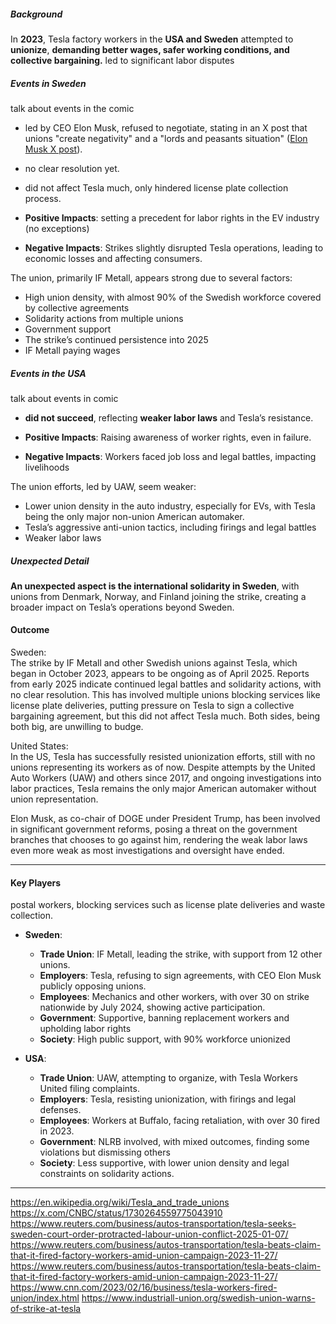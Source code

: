 ##### Background
In **2023**, Tesla factory workers in the **USA and Sweden** attempted to **unionize**, **demanding better wages, safer working conditions, and collective bargaining.**
led to significant labor disputes

##### Events in Sweden
talk about events in the comic
- led by CEO Elon Musk, refused to negotiate, stating in an X post that unions "create negativity" and a "lords and peasants situation" ([Elon Musk X post](https://x.com/CNBC/status/1730264559775043910)). 
- no clear resolution yet.
- did not affect Tesla much, only hindered license plate collection process.

- **Positive Impacts**:
setting a precedent for labor rights in the EV industry (no exceptions)
- **Negative Impacts**:
Strikes slightly disrupted Tesla operations, leading to economic losses and affecting consumers.

The union, primarily IF Metall, appears strong due to several factors:
  - High union density, with almost 90% of the Swedish workforce covered by collective agreements
  - Solidarity actions from multiple unions
  - Government support
  - The strike’s continued persistence into 2025
  - IF Metall paying wages



##### Events in the USA
talk about events in comic
- **did not succeed**, reflecting **weaker labor laws** and Tesla’s resistance.

- **Positive Impacts**:
Raising awareness of worker rights, even in failure.
- **Negative Impacts**:
Workers faced job loss and legal battles, impacting livelihoods

The union efforts, led by UAW, seem weaker:
  - Lower union density in the auto industry, especially for EVs, with Tesla being the only major non-union American automaker.
  - Tesla’s aggressive anti-union tactics, including firings and legal battles
  - Weaker labor laws

##### Unexpected Detail
**An unexpected aspect is the international solidarity in Sweden**, with unions from Denmark, Norway, and Finland joining the strike, creating a broader impact on Tesla’s operations beyond Sweden.


#### Outcome
Sweden:  
The strike by IF Metall and other Swedish unions against Tesla, which began in October 2023, appears to be ongoing as of April 2025. Reports from early 2025 indicate continued legal battles and solidarity actions, with no clear resolution. This has involved multiple unions blocking services like license plate deliveries, putting pressure on Tesla to sign a collective bargaining agreement, but this did not affect Tesla much. Both sides, being both big, are unwilling to budge.

United States:  
In the US, Tesla has successfully resisted unionization efforts, still with no unions representing its workers as of now. Despite attempts by the United Auto Workers (UAW) and others since 2017, and ongoing investigations into labor practices, Tesla remains the only major American automaker without union representation.


Elon Musk, as co-chair of DOGE under President Trump, has been involved in significant government reforms, posing a threat on the government branches that chooses to go against him,  rendering the weak labor laws even more weak as most investigations and oversight have ended.


---
#### Key Players
postal workers, blocking services such as license plate deliveries and waste collection.

- **Sweden**:
  - **Trade Union**: IF Metall, leading the strike, with support from 12 other unions.
  - **Employers**: Tesla, refusing to sign agreements, with CEO Elon Musk publicly opposing unions.
  - **Employees**: Mechanics and other workers, with over 30 on strike nationwide by July 2024, showing active participation.
  - **Government**: Supportive, banning replacement workers and upholding labor rights
  - **Society**: High public support, with 90% workforce unionized

- **USA**:
  - **Trade Union**: UAW, attempting to organize, with Tesla Workers United filing complaints.
  - **Employers**: Tesla, resisting unionization, with firings and legal defenses.
  - **Employees**: Workers at Buffalo, facing retaliation, with over 30 fired in 2023.
  - **Government**: NLRB involved, with mixed outcomes, finding some violations but dismissing others
  - **Society**: Less supportive, with lower union density and legal constraints on solidarity actions.

---

https://en.wikipedia.org/wiki/Tesla_and_trade_unions
https://x.com/CNBC/status/1730264559775043910
https://www.reuters.com/business/autos-transportation/tesla-seeks-sweden-court-order-protracted-labour-union-conflict-2025-01-07/
https://www.reuters.com/business/autos-transportation/tesla-beats-claim-that-it-fired-factory-workers-amid-union-campaign-2023-11-27/
https://www.reuters.com/business/autos-transportation/tesla-beats-claim-that-it-fired-factory-workers-amid-union-campaign-2023-11-27/
https://www.cnn.com/2023/02/16/business/tesla-workers-fired-union/index.html 
https://www.industriall-union.org/swedish-union-warns-of-strike-at-tesla